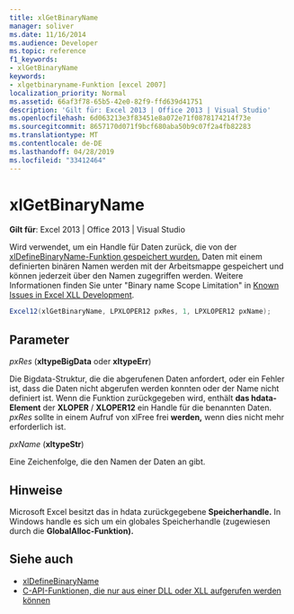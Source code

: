 ```yaml
---
title: xlGetBinaryName
manager: soliver
ms.date: 11/16/2014
ms.audience: Developer
ms.topic: reference
f1_keywords:
- xlGetBinaryName
keywords:
- xlgetbinaryname-Funktion [excel 2007]
localization_priority: Normal
ms.assetid: 66af3f78-65b5-42e0-82f9-ffd639d41751
description: 'Gilt für: Excel 2013 | Office 2013 | Visual Studio'
ms.openlocfilehash: 6d063213e3f83451e8a072e71f0878174214f73e
ms.sourcegitcommit: 8657170d071f9bcf680aba50b9c07f2a4fb82283
ms.translationtype: MT
ms.contentlocale: de-DE
ms.lasthandoff: 04/28/2019
ms.locfileid: "33412464"
---
```

# <a name="xlgetbinaryname"></a>xlGetBinaryName

**Gilt für**: Excel 2013 | Office 2013 | Visual Studio 
  
Wird verwendet, um ein Handle für Daten zurück, die von der [xlDefineBinaryName-Funktion gespeichert wurden.](xldefinebinaryname.md) Daten mit einem definierten binären Namen werden mit der Arbeitsmappe gespeichert und können jederzeit über den Namen zugegriffen werden. Weitere Informationen finden Sie unter "Binary name Scope Limitation" in [Known Issues in Excel XLL Development](known-issues-in-excel-xll-development.md).
  
```cs
Excel12(xlGetBinaryName, LPXLOPER12 pxRes, 1, LPXLOPER12 pxName);
```

## <a name="parameters"></a>Parameter

_pxRes_ (**xltypeBigData** oder **xltypeErr**)
  
Die Bigdata-Struktur, die die abgerufenen Daten anfordert, oder ein Fehler ist, dass die Daten nicht abgerufen werden konnten oder der Name nicht definiert ist. Wenn die Funktion zurückgegeben wird, enthält **das hdata-Element** der **XLOPER** /  **XLOPER12** ein Handle für die benannten Daten.  _pxRes_ sollte in einem Aufruf von xlFree frei **werden,** wenn dies nicht mehr erforderlich ist. 
  
_pxName_ (**xltypeStr**)
  
Eine Zeichenfolge, die den Namen der Daten an gibt.
  
## <a name="remarks"></a>Hinweise

Microsoft Excel besitzt das in hdata zurückgegebene **Speicherhandle.** In Windows handle es sich um ein globales Speicherhandle (zugewiesen durch die **GlobalAlloc-Funktion).** 
  
## <a name="see-also"></a>Siehe auch

- [xlDefineBinaryName](xldefinebinaryname.md)
- [C-API-Funktionen, die nur aus einer DLL oder XLL aufgerufen werden können](c-api-functions-that-can-be-called-only-from-a-dll-or-xll.md)

